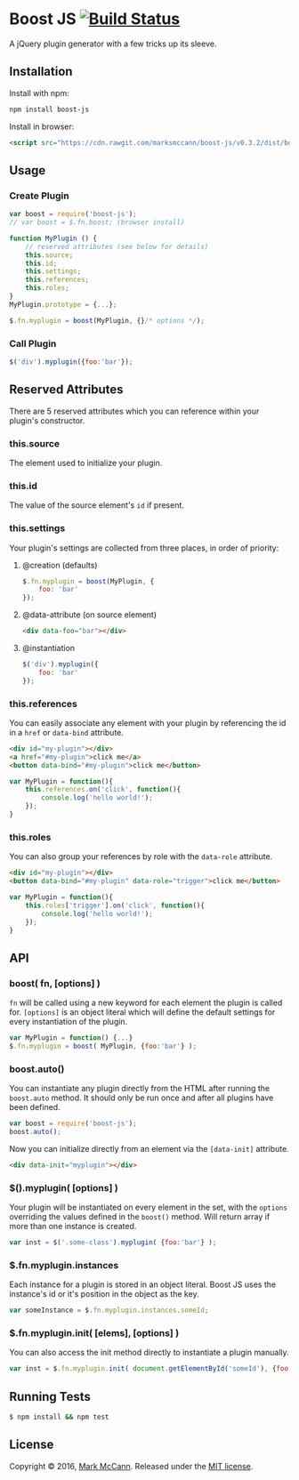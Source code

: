 Boost JS [![Build Status](https://travis-ci.org/marksmccann/boost-js.svg?branch=master)](https://travis-ci.org/marksmccann/boost-js)
==================================================

A jQuery plugin generator with a few tricks up its sleeve.


Installation
--------------------------------------
Install with npm:
```bash
npm install boost-js
```
Install in browser:
```html
<script src="https://cdn.rawgit.com/marksmccann/boost-js/v0.3.2/dist/boost.min.js"></script>
```


Usage
--------------------------------------
### Create Plugin
```javascript
var boost = require('boost-js');
// var boost = $.fn.boost; (browser install)

function MyPlugin () {
    // reserved attributes (see below for details)
    this.source;
    this.id;
    this.settings;
    this.references;
    this.roles;
}
MyPlugin.prototype = {...};

$.fn.myplugin = boost(MyPlugin, {}/* options */);
```
### Call Plugin
```javascript
$('div').myplugin({foo:'bar'});
```


Reserved Attributes
--------------------------------------------
There are 5 reserved attributes which you can reference within your plugin's constructor.

### this.source
The element used to initialize your plugin.

### this.id
The value of the source element's `id` if present.

### this.settings
Your plugin's settings are collected from three places, in order of priority:

1. @creation (defaults)

    ```javascript
    $.fn.myplugin = boost(MyPlugin, {
        foo: 'bar'
    });
    ```
2. @data-attribute (on source element)

    ```html
    <div data-foo="bar"></div>
    ```
3. @instantiation

    ```javascript
    $('div').myplugin({
        foo: 'bar'
    });
    ```

### this.references
You can easily associate any element with your plugin by referencing the id in a `href` or `data-bind` attribute.
```html
<div id="my-plugin"></div>
<a href="#my-plugin">click me</a>
<button data-bind="#my-plugin">click me</button>
```
```javascript
var MyPlugin = function(){
    this.references.on('click', function(){
        console.log('hello world!');
    });
}
```
### this.roles
You can also group your references by role with the `data-role` attribute.
```html
<div id="my-plugin"></div>
<button data-bind="#my-plugin" data-role="trigger">click me</button>
```
```javascript
var MyPlugin = function(){
    this.roles['trigger'].on('click', function(){
        console.log('hello world!');
    });
}
```


API
--------------------------------------

### boost( fn, [options] )
`fn` will be called using a new keyword for each element the plugin is called for. `[options]` is an object literal which will define the default settings for every instantiation of the plugin.
```javascript
var MyPlugin = function() {...}
$.fn.myplugin = boost( MyPlugin, {foo:'bar'} );
```

### boost.auto()
You can instantiate any plugin directly from the HTML after running the `boost.auto` method. It should only be run once and after all plugins have been defined.
```javascript
var boost = require('boost-js');
boost.auto();
```
Now you can initialize directly from an element via the `[data-init]` attribute.
```html
<div data-init="myplugin"></div>
```

### $().myplugin( [options] )
Your plugin will be instantiated on every element in the set, with the `options` overriding the values defined in the `boost()` method. Will return array if more than one instance is created.
```javascript
var inst = $('.some-class').myplugin( {foo:'bar'} );
```

### $.fn.myplugin.instances
Each instance for a plugin is stored in an object literal. Boost JS uses the instance's id or it's position in the object as the key.
```javascript
var someInstance = $.fn.myplugin.instances.someId;
```

### $.fn.myplugin.init( [elems], [options] )
You can also access the init method directly to instantiate a plugin manually.
```javascript
var inst = $.fn.myplugin.init( document.getElementById('someId'), {foo:'bar'} );
```


Running Tests
--------------------------------------

```bash
$ npm install && npm test
```


License
--------------------------------------

Copyright © 2016, [Mark McCann](https://github.com/marksmccann).
Released under the [MIT license](LICENSE).
